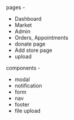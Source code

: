 pages - 

* Dashboard
* Market
* Admin
* Orders, Appointments
* donate page
* Add store page
* upload


components - 

* modal
* notification
* form 
* nav
* footer
* file upload
